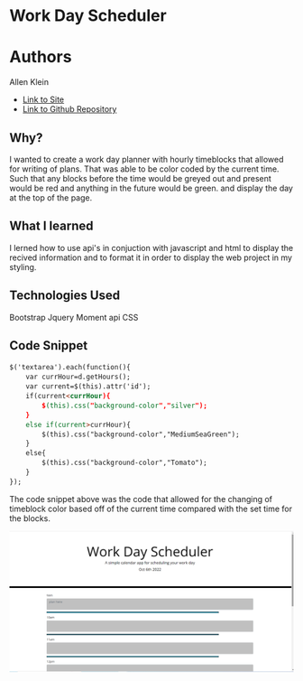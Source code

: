 # Work Day Scheduler 

# Authors

Allen Klein

- [Link to Site]( https://allen-ek.github.io/day-planner/)
- [Link to Github Repository](https://github.com/allen-ek/day-planner)

## Why?
I wanted to create a work day planner with hourly timeblocks that allowed for writing of plans. That was able to be color coded by the current time. Such that any blocks before the time would be greyed out and present would be red and anything in the future would be green.
and display the day at the top of the page.
## What I learned
I lerned how to use api's in conjuction with javascript and html to display the recived information and to format it in order to display 
the web project in my styling.
## Technologies Used
Bootstrap
Jquery
Moment api
CSS

## Code Snippet
```html
$('textarea').each(function(){
    var currHour=d.getHours();
    var current=$(this).attr('id');
    if(current<currHour){
        $(this).css("background-color","silver");
    }
    else if(current>currHour){
        $(this).css("background-color","MediumSeaGreen");
    }
    else{
        $(this).css("background-color","Tomato");
    }    
});
```
The code snippet above was the code that allowed for the changing of timeblock color 
based off of the current time compared with the set time for the blocks.


![Site](Screenshot.png)